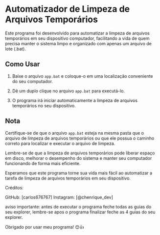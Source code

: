 # Automatizador de Limpeza de Arquivos Temporários

Este programa foi desenvolvido para automatizar a limpeza de arquivos temporários em seu dispositivo computador, facilitando a vida de quem precisa manter o sistema limpo e organizado com apenas um arquivo de lote (.bat).

## Como Usar

1. Baixe o arquivo `app.bat` e coloque-o em uma localização conveniente do seu computador.

2. Dê um duplo clique no arquivo `app.bat` para executá-lo.

3. O programa irá iniciar automaticamente a limpeza de arquivos temporários no seu dispositivo.


## Nota

Certifique-se de que o arquivo `app.bat` esteja na mesma pasta que o arquivo de limpeza de arquivos temporários ou que ele possua o caminho correto para localizar e executar o arquivo de limpeza.

Lembre-se de que a limpeza de arquivos temporários pode liberar espaço em disco, melhorar o desempenho do sistema e manter seu computador funcionando de forma mais eficiente.

Esperamos que este programa torne sua vida mais fácil ao automatizar a tarefa de limpeza de arquivos temporários em seu dispositivo.


Créditos:

GitHub: [carlos676767]
Instagram: [@chenrique_dev]

aviso importante: antes de executar o programa feche
todas as guias do seu explorer, lembre-se apos o
programa finalizar feche as 4 guias do seu explorer.

Obrigado por usar meu programa! 😊👍
